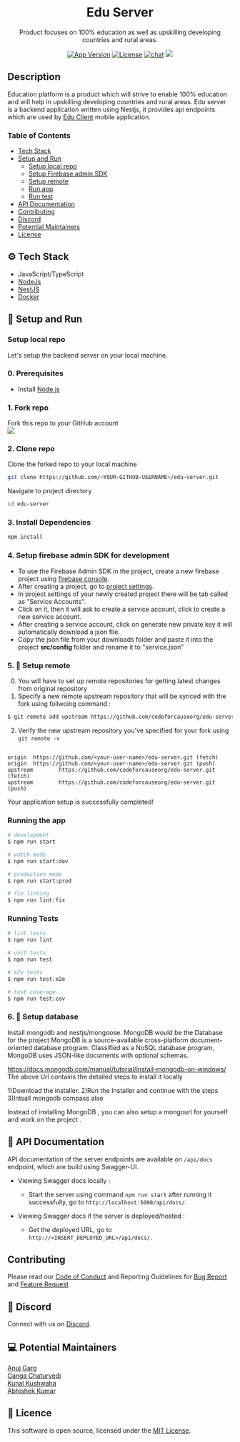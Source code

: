 <h1 align="center">
     Edu Server 
</h1>
  <p align="center">Product focuses on 100% education as well as upskilling developing countries and rural areas.</p>
<p align="center">
<a href="https://github.com/codeforcauseorg/edu-server/"><img src="https://img.shields.io/github/package-json/v/codeforcauseorg/edu-server" alt="App Version" /></a>
<a href="LICENSE"><img src="https://img.shields.io/github/license/codeforcauseorg/edu-server" alt="License" /></a>
<a href="https://discord.gg/dydQp2Q">
  <img src="https://img.shields.io/discord/717102560909197493" alt="chat"/></a>
<a href="https://twitter.com/codeforcausein?lang=en"><img src="https://img.shields.io/twitter/follow/codeforcausein.svg?style=social"></a>
</p>

## Description

Education platform is a product which will strive to enable 100% education and will help in upskilling developing countries and rural areas.
Edu server is a backend application written using Nestjs, it provides api endpoints which are used by [Edu Client](https://github.com/codeforcauseorg/edu-client) mobile application.

### Table of Contents
 
- [Tech Stack](#tech-stack)  
- [Setup and Run](#setup-run)  
  - [Setup local repo](#setup-repo)  
  - [Setup Firebase admin SDK](#setup-firebase)  
  - [Setup remote](#setup-remote)  
  - [Run app](#run-app)  
  - [Run test](#run-test) 
- [API Documentation](#api-docs) 
- [Contributing](#contributing)   
- [Discord](#discord)   
- [Potential Maintainers](#maintainers) 
- [License](#license)

<a id="tech-stack"></a>
## ⚙️ Tech Stack

* JavaScript/TypeScript
* [NodeJs](https://nodejs.org/en/) 
* [NestJS](https://nestjs.com/)
* [Docker](https://www.docker.com/)

<a id="setup-run"></a>
## 🔨 Setup and Run

<a id="setup-repo"></a>
### Setup local repo
Let's setup the backend server on your local machine.

### 0. Prerequisites
* Install [Node.js](http://nodejs.org)

### 1. Fork repo
Fork this repo to your GitHub account  
![](https://i.ibb.co/bmyFtCg/forkeduserver.png)

### 2. Clone repo
Clone the forked repo to your local machine
```bash
git clone https://github.com/<YOUR-GITHUB-USERNAME>/edu-server.git
```
Navigate to project directory
```bash
cd edu-server
```

### 3. Install Dependencies
```bash
npm install
```

<a id="setup-firebase"></a>
### 4. Setup firebase admin SDK for development

- To use the Firebase Admin SDK in the project, create a new firebase project using [firebase console](https://console.firebase.google.com/).
- After creating a project, go to [project settings](https://console.firebase.google.com/project/_/settings/general/).
- In project settings of your newly created project there will be tab called as "Service Accounts". 
- Click on it, then it will ask to create a service account, click to create a new service account.
- After creating a service account, click on generate new private key it will automatically download a json file.
- Copy the json file from your downloads folder and paste it into the project **src/config** folder and rename it to "service.json"


<a id="setup-remote"></a>
### 5. 📡 Setup remote

0. You will have to set up remote repositories for getting latest changes from original repository
1. Specify a new remote upstream repository that will be synced with the fork using follwoing command :
 ```bash
$ git remote add upstream https://github.com/codeforcauseorg/edu-server.git
```

2. Verify the new upstream repository you've specified for your fork using `git remote -v`
```console

origin  https://github.com/<your-user-name>/edu-server.git (fetch)
origin  https://github.com/<your-user-name>/edu-server.git (push)
upstream        https://github.com/codeforcauseorg/edu-server.git (fetch)
upstream        https://github.com/codeforcauseorg/edu-server.git (push)

```

Your application setup is successfully completed!
<a id="run-app"></a>
### Running the app

```bash
# development
$ npm run start

# watch mode
$ npm run start:dev

# production mode
$ npm run start:prod

# fix linting
$ npm run lint:fix
```

<a id="run-test"></a>
### Running Tests

```bash
# lint tests
$ npm run lint

# unit tests
$ npm run test

# e2e tests
$ npm run test:e2e

# test coverage
$ npm run test:cov
```
<a id="setup-database"></a>
### 6. 📡 Setup database

Install mongodb and nestjs/mongoose. MongoDB would be the Database for the project
MongoDB is a source-available cross-platform document-oriented database program. Classified as a NoSQL database program, MongoDB uses JSON-like documents with optional schemas.

https://docs.mongodb.com/manual/tutorial/install-mongodb-on-windows/ 
The above Url contains the detailed steps to install it locally

1)Download the installer.
2)Run the Installer and continue with the steps
3)Intsall mongodb compass also

Instead of installing MongoDB , you can also setup a mongourl for yourself and work on the project .


<a id="api-docs"></a>
## 📖 API Documentation

API documentation of the server endpoints are available on `/api/docs` endpoint, which are build using Swagger-UI.

- Viewing Swagger docs locally :
     - Start the server using command `npm run start` after running it successfully, go to `http://localhost:5000/api/docs/`.

- Viewing Swagger docs if the server is deployed/hosted :
     - Get the deployed URL, go to `http://<INSERT_DEPLOYED_URL>/api/docs/`.

<a id="contributing"></a>
## Contributing

Please read our [Code of Conduct](./CODE_OF_CONDUCT.md) and Reporting Guidelines for [Bug Report](.github/ISSUE_TEMPLATE/bug_report.md) and [Feature Request](.github/ISSUE_TEMPLATE/feature-request.md) 

<a id="discord"></a>
## 💬 Discord
Connect with us on [Discord](https://discord.gg/dydQp2Q).

<a id="maintainers"></a>
## 💻 Potential Maintainers

[Anuj Garg](https://github.com/KeenWarrior)\
[Ganga Chaturvedi](https://github.com/GangaChatrvedi)\
[Kunal Kushwaha](https://github.com/kunal-kushwaha)\
[Abhishek Kumar](https://github.com/Abhishek-kumar09)

  
<a id="license"></a>
## 📜 Licence
This software is open source, licensed under the [MIT License](LICENSE).

